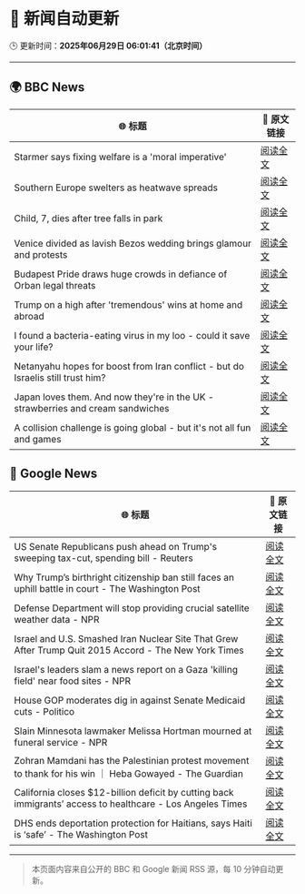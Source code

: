 # 🧠 新闻自动更新

🕒 更新时间：**2025年06月29日 06:01:41（北京时间）**

---

## 🌍 BBC News

| 🌐 标题 | 🔗 原文链接 |
|--------|-------------|
| Starmer says fixing welfare is a 'moral imperative' | [阅读全文](https://www.bbc.com/news/articles/c20wxq3q1x3o) |
| Southern Europe swelters as heatwave spreads | [阅读全文](https://www.bbc.com/news/articles/c5y74nv1zqpo) |
| Child, 7, dies after tree falls in park | [阅读全文](https://www.bbc.com/news/articles/c4gdr4el5vpo) |
| Venice divided as lavish Bezos wedding brings glamour and protests | [阅读全文](https://www.bbc.com/news/articles/c5ylk5nznkyo) |
| Budapest Pride draws huge crowds in defiance of Orban legal threats | [阅读全文](https://www.bbc.com/news/articles/c23g02dl1z8o) |
| Trump on a high after 'tremendous' wins at home and abroad | [阅读全文](https://www.bbc.com/news/articles/c994p7vd8l5o) |
| I found a bacteria-eating virus in my loo - could it save your life? | [阅读全文](https://www.bbc.com/news/articles/czryvm3nlvdo) |
| Netanyahu hopes for boost from Iran conflict - but do Israelis still trust him? | [阅读全文](https://www.bbc.com/news/articles/cvgnp2l2vj9o) |
| Japan loves them. And now they're in the UK - strawberries and cream sandwiches | [阅读全文](https://www.bbc.com/news/articles/c75rdryk63lo) |
| A collision challenge is going global - but it's not all fun and games | [阅读全文](https://www.bbc.com/news/articles/cedg05z18z7o) |

## 📰 Google News

| 🌐 标题 | 🔗 原文链接 |
|--------|-------------|
| US Senate Republicans push ahead on Trump's sweeping tax-cut, spending bill - Reuters | [阅读全文](https://news.google.com/rss/articles/CBMiuwFBVV95cUxQakk0azlpSFVXMUs5SGN3RFZSUFFlMkxjQnNxWEdKcU90RHZOalJLVHBMM2F4WTExc2VsejRYcXVKd1M3TGo5Yk0zRTAwTnBmbERzZDFvMi1FQXRWMGhFNXgtRlB3X3AwdWIyVmRvVW9TWDg5N0IyUU1EdDJMQjNhbmpqS1Qxa191YnBKd3pva3Rta0dqdG1FcjcyZVhwN09SbWR6bUl1d2s0UzVWelVyZFR6UmNIamUzSXhV?oc=5) |
| Why Trump’s birthright citizenship ban still faces an uphill battle in court - The Washington Post | [阅读全文](https://news.google.com/rss/articles/CBMiogFBVV95cUxQRnRmZEE1eXFlTHFUQm56U1VDNWx2ZU1yc1Btb3dudUk2WVFIWk1DOUZHaXduS1ZXRk5NdHJBM1ZDTGI2THJWTUJRYTdXdFpHOF9IdHZjeDF6UF9vbXZHd2xMSC1KMnEya2lFQXFlOHhzbFMzUHRJdkEwSHNxQlVEb19vY29TNVFqaGJZanc3bUVOeU1SWmlrVFFONzlPUmlhVHc?oc=5) |
| Defense Department will stop providing crucial satellite weather data - NPR | [阅读全文](https://news.google.com/rss/articles/CBMiogFBVV95cUxOdGpRZ3FkWUJicG90cDMxWjk3STdScENMelV5N1djZkxrSXRKNjJJMEZoZUEtTUpNNkpHNWRCYlJsS3pxU3FNZzA2RTdjMFpLbFZOX1d6UXBFc0l4d1RjODY1THBhZmhMazg1OFRYX1c3LXJzUWVlVlNzQjlSbE84U0p6QTEyamhiQ0tFMXowN2Nkc0ZET1dVdzlPTHBuUjhYMHc?oc=5) |
| Israel and U.S. Smashed Iran Nuclear Site That Grew After Trump Quit 2015 Accord - The New York Times | [阅读全文](https://news.google.com/rss/articles/CBMif0FVX3lxTE13SUg4cE5RUXVKZm1fb3pWc2kyTEpWSUptWnhfa1dzMzdHUEthOHFtbXVzbWYtT1dEc011MVhaaERKNzVNYkd4Q2pvVUhSOVdFYTZpSzF4NWplMWNqeEhJN3cyQ3hDd0FRYjFkUG5Bb01UVWdxTWRZSEVPaHJjbTg?oc=5) |
| Israel's leaders slam a news report on a Gaza 'killing field' near food sites - NPR | [阅读全文](https://news.google.com/rss/articles/CBMie0FVX3lxTE1nQzNRcVN3VTJnQUJ6bjFPMDdkLW00d1NyeGtCQ2o0cHNoeng1N0xYeVlONFNFbDhIQlpYZFg1VTMxemNnVGNIaWZKMzdNWm1jNFJWSm9RSnp0WEtZd21vbHBYRDcxSnZhVVZibDlzSTNhVHJlakFpbGpmVQ?oc=5) |
| House GOP moderates dig in against Senate Medicaid cuts - Politico | [阅读全文](https://news.google.com/rss/articles/CBMinwFBVV95cUxOeklRc3dyV0VlaWQydUV2WGZBZEwwVGRCV1JDMEFmUVBhWE9WVEtzQ3dWaGc3bVN3UVF0cC04UWZpYW8xSTd4OXhVNUlLWGZRb2NqUFpLQU9TdXdIT1RlUlRqc1oyN3lINUxrMnJTOTVHNjNjYlo2eHVmb2lEYldZRlpoV0xNSVhMZkpVNTk1QnE3OW84LXdOeVduWlQ5Uk0?oc=5) |
| Slain Minnesota lawmaker Melissa Hortman mourned at funeral service - NPR | [阅读全文](https://news.google.com/rss/articles/CBMikwFBVV95cUxOcGxsU2tleklyRVlQV3Y3V3VfOVoyTWZ5OHBCNVV3cHBXSTJPNGNfWXVpSEY4WnN6LVhMeXpIdWlHeUhUQnduUnBhaGRja0RmNUh2QlA5M2NZVWFMejRMakozZnA1V1VwQWh2WFEtQ0FqQm9NOGltNUpkenVMYlE5eTJKcmdkQnhqZFE1SVJLaGREZWs?oc=5) |
| Zohran Mamdani has the Palestinian protest movement to thank for his win ｜ Heba Gowayed - The Guardian | [阅读全文](https://news.google.com/rss/articles/CBMilgFBVV95cUxOQjNLUzg1dkpXeXhWdmJabmNXY0F2dkZua2lwc19xYl9Tc3AyQ2F3Mlh0WjU4S1FobzhDck5RNkVOVXhhSUJjNzNWaFdSUkJHREs2UXNpUk1wQjNNQkM2ZUppZFhibnJHcTM4U2JUbEJTd2l4VHROYTZIdllnNEJnN2FQNzBYLWJFZlI3TVE5OWJ1b240Qnc?oc=5) |
| California closes $12-billion deficit by cutting back immigrants’ access to healthcare - Los Angeles Times | [阅读全文](https://news.google.com/rss/articles/CBMizAFBVV95cUxQOHBOT3RaZFJKQVRjTmdEVndZUFBPU0t5OFdmcmptTzBQaDhlekZKY2V2bWd0c0psaFV4bXlEYmJmU21rbnNvaWR4eURGOEpOOWptSDFTeHFnZG1CN0FPSF9saVhHS3kxTHJ4T0wtUnZ0bkw2Umk3VU9IU3g5RXBUS0pSYjBNNDFxblJYTURfdkpTRE5PUUlkcDFlSktKRmJXTS02M1FxUl9IU1QzOXlzbXRENHdBSmRELWp5SktTX1RXR01VWW80MzZoYm0?oc=5) |
| DHS ends deportation protection for Haitians, says Haiti is ‘safe’ - The Washington Post | [阅读全文](https://news.google.com/rss/articles/CBMimwFBVV95cUxOSzNWX3FORVJudDVoNEFHVUV4V3VQZ0xnNy16cTgyWVJpMk14WFlNblpNandfdXRPSkI2WVNzS1Bxa3VXLVJUTjlQaDZXeFBnUy1aT2tLdFJJMUZ4bUN4MVoxWmFzVndxSkVmenlOaEQ3a2VTQWJzVlZDNHc1T2lHZDVFU2N1MHY1RGpwTWNIZUV1cHVTOVgtdFJrQQ?oc=5) |

---
> 本页面内容来自公开的 BBC 和 Google 新闻 RSS 源，每 10 分钟自动更新。